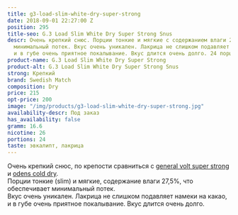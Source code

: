 ```yaml
---
title: g3-load-slim-white-dry-super-strong
date: 2018-09-01 22:27:00 Z
position: 295
title-seo: G.3 Load Slim White Dry Super Strong Snus
descr: Очень крепкий снюс. Порции тонкие и мягкие с содержанием влаги 27%, что обеспечивает
  минимальный потек. Вкус очень уникален. Лакрица не слишком подавляет намеки на какао,
  и в губе очень приятное покалывание. Вкус длится очень долго. 24 порции.
product-name: G.3 Load Slim White Dry Super Strong
product-alt: G.3 Load Slim White Dry Super Strong Snus
strong: Крепкий
brand: Swedish Match
composition: Dry
price: 215
opt-price: 200
image: "/img/products/g3-load-slim-white-dry-super-strong.jpg"
availability-descr: Под заказ
has_availability: false
gramm: 16.6
nicotine: 26
portions: 24
taste: эвкалипт, лакрица
---
```


Очень крепкий снюс, по крепости сравниться с [general volt super strong](/general-g3-volt) и [odens cold dry](/odens-cold-dry).<br>
Порции тонкие (slim) и мягкие, содержание влаги 27,5%, что обеспечивает минимальный потек.<br>
Вкус очень уникален. Лакрица не слишком подавляет намеки на какао, и в губе очень приятное покалывание. Вкус длится очень долго.